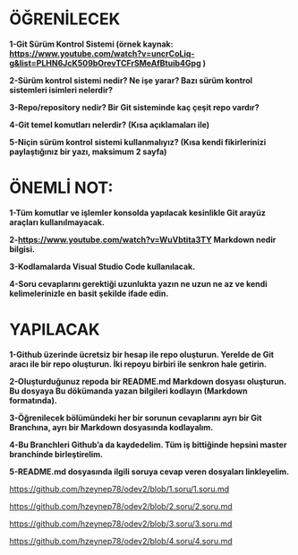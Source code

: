 # ÖĞRENİLECEK

**1-Git Sürüm Kontrol Sistemi (örnek kaynak: https://www.youtube.com/watch?v=uncrCoLiq-g&list=PLHN6JcK509bOrevTCFrSMeAfBtuib4Gpg )**

**2-Sürüm kontrol sistemi nedir? Ne işe yarar? Bazı sürüm kontrol sistemleri isimleri nelerdir?**

**3-Repo/repository nedir? Bir Git sisteminde kaç çeşit repo vardır?**

**4-Git temel komutları nelerdir? (Kısa açıklamaları ile)**

**5-Niçin sürüm kontrol sistemi kullanmalıyız? (Kısa kendi fikirlerinizi paylaştığınız bir yazı, maksimum 2 sayfa)**

# ÖNEMLİ NOT:

**1-Tüm komutlar ve işlemler konsolda yapılacak kesinlikle Git arayüz araçları kullanılmayacak.**

**2-https://www.youtube.com/watch?v=WuVbtita3TY Markdown nedir bilgisi.**

**3-Kodlamalarda Visual Studio Code kullanılacak.**

**4-Soru cevaplarını gerektiği uzunlukta yazın ne uzun ne az ve kendi kelimelerinizle en basit şekilde ifade edin.**



# YAPILACAK

**1-Github üzerinde ücretsiz bir hesap ile repo oluşturun. Yerelde de Git aracı ile bir repo oluşturun. İki repoyu birbiri ile senkron hale getirin.**

**2-Oluşturduğunuz repoda bir README.md Markdown dosyası oluşturun. Bu dosyaya Bu dökümanda yazan bilgileri kodlayın (Markdown formatında).**

**3-Öğrenilecek bölümündeki her bir sorunun cevaplarını ayrı bir Git Branchına, ayrı bir Markdown dosyasında kodlayalım.**

**4-Bu Branchleri Github’a da kaydedelim. Tüm iş bittiğinde hepsini master branchinde birleştirelim.**

**5-README.md dosyasında ilgili soruya cevap veren dosyaları linkleyelim.**

https://github.com/hzeynep78/odev2/blob/1.soru/1.soru.md

https://github.com/hzeynep78/odev2/blob/2.soru/2.soru.md

https://github.com/hzeynep78/odev2/blob/3.soru/3.soru.md

https://github.com/hzeynep78/odev2/blob/4.soru/4.soru.md


